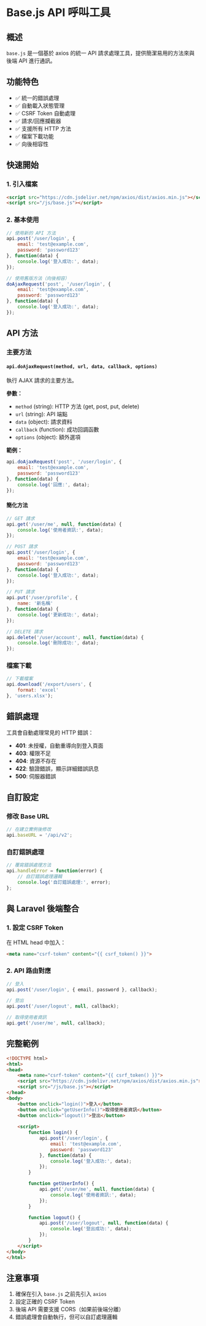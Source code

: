 # Base.js API 呼叫工具

## 概述

`base.js` 是一個基於 axios 的統一 API 請求處理工具，提供簡潔易用的方法來與後端 API 進行通訊。

## 功能特色

- ✅ 統一的錯誤處理
- ✅ 自動載入狀態管理
- ✅ CSRF Token 自動處理
- ✅ 請求/回應攔截器
- ✅ 支援所有 HTTP 方法
- ✅ 檔案下載功能
- ✅ 向後相容性

## 快速開始

### 1. 引入檔案

```html
<script src="https://cdn.jsdelivr.net/npm/axios/dist/axios.min.js"></script>
<script src="/js/base.js"></script>
```

### 2. 基本使用

```javascript
// 使用新的 API 方法
api.post('/user/login', {
    email: 'test@example.com',
    password: 'password123'
}, function(data) {
    console.log('登入成功:', data);
});

// 使用舊版方法（向後相容）
doAjaxRequest('post', '/user/login', {
    email: 'test@example.com',
    password: 'password123'
}, function(data) {
    console.log('登入成功:', data);
});
```

## API 方法

### 主要方法

#### `api.doAjaxRequest(method, url, data, callback, options)`

執行 AJAX 請求的主要方法。

**參數：**
- `method` (string): HTTP 方法 (get, post, put, delete)
- `url` (string): API 端點
- `data` (object): 請求資料
- `callback` (function): 成功回調函數
- `options` (object): 額外選項

**範例：**
```javascript
api.doAjaxRequest('post', '/user/login', {
    email: 'test@example.com',
    password: 'password123'
}, function(data) {
    console.log('回應:', data);
});
```

#### 簡化方法

```javascript
// GET 請求
api.get('/user/me', null, function(data) {
    console.log('使用者資訊:', data);
});

// POST 請求
api.post('/user/login', {
    email: 'test@example.com',
    password: 'password123'
}, function(data) {
    console.log('登入成功:', data);
});

// PUT 請求
api.put('/user/profile', {
    name: '新名稱'
}, function(data) {
    console.log('更新成功:', data);
});

// DELETE 請求
api.delete('/user/account', null, function(data) {
    console.log('刪除成功:', data);
});
```

### 檔案下載

```javascript
// 下載檔案
api.download('/export/users', {
    format: 'excel'
}, 'users.xlsx');
```

## 錯誤處理

工具會自動處理常見的 HTTP 錯誤：

- **401**: 未授權，自動重導向到登入頁面
- **403**: 權限不足
- **404**: 資源不存在
- **422**: 驗證錯誤，顯示詳細錯誤訊息
- **500**: 伺服器錯誤

## 自訂設定

### 修改 Base URL

```javascript
// 在建立實例後修改
api.baseURL = '/api/v2';
```

### 自訂錯誤處理

```javascript
// 覆寫錯誤處理方法
api.handleError = function(error) {
    // 自訂錯誤處理邏輯
    console.log('自訂錯誤處理:', error);
};
```

## 與 Laravel 後端整合

### 1. 設定 CSRF Token

在 HTML head 中加入：

```html
<meta name="csrf-token" content="{{ csrf_token() }}">
```

### 2. API 路由對應

```javascript
// 登入
api.post('/user/login', { email, password }, callback);

// 登出
api.post('/user/logout', null, callback);

// 取得使用者資訊
api.get('/user/me', null, callback);
```

## 完整範例

```html
<!DOCTYPE html>
<html>
<head>
    <meta name="csrf-token" content="{{ csrf_token() }}">
    <script src="https://cdn.jsdelivr.net/npm/axios/dist/axios.min.js"></script>
    <script src="/js/base.js"></script>
</head>
<body>
    <button onclick="login()">登入</button>
    <button onclick="getUserInfo()">取得使用者資訊</button>
    <button onclick="logout()">登出</button>
    
    <script>
        function login() {
            api.post('/user/login', {
                email: 'test@example.com',
                password: 'password123'
            }, function(data) {
                console.log('登入成功:', data);
            });
        }

        function getUserInfo() {
            api.get('/user/me', null, function(data) {
                console.log('使用者資訊:', data);
            });
        }

        function logout() {
            api.post('/user/logout', null, function(data) {
                console.log('登出成功:', data);
            });
        }
    </script>
</body>
</html>
```

## 注意事項

1. 確保在引入 `base.js` 之前先引入 `axios`
2. 設定正確的 CSRF Token
3. 後端 API 需要支援 CORS（如果前後端分離）
4. 錯誤處理會自動執行，但可以自訂處理邏輯

